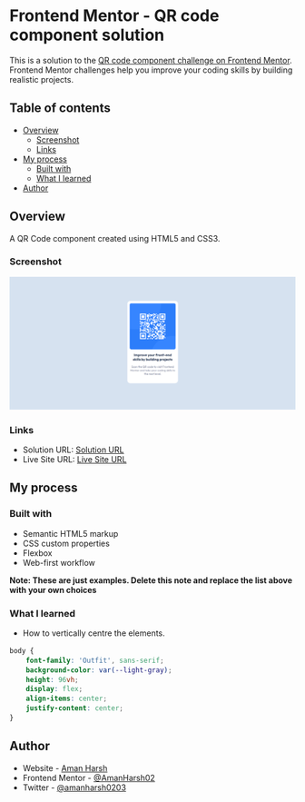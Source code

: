 # Frontend Mentor - QR code component solution

This is a solution to the [QR code component challenge on Frontend Mentor](https://www.frontendmentor.io/challenges/qr-code-component-iux_sIO_H). Frontend Mentor challenges help you improve your coding skills by building realistic projects. 

## Table of contents

- [Overview](#overview)
  - [Screenshot](#screenshot)
  - [Links](#links)
- [My process](#my-process)
  - [Built with](#built-with)
  - [What I learned](#what-i-learned)
- [Author](#author)

## Overview

A QR Code component created using HTML5 and CSS3.

### Screenshot

![](./images/Screenshot.png)

### Links

- Solution URL: [Solution URL](https://github.com/AmanHarsh02/qr-code-component-frontend-mentor)
- Live Site URL: [Live Site URL](https://qr-code-component-aman.netlify.app/)

## My process

### Built with

- Semantic HTML5 markup
- CSS custom properties
- Flexbox
- Web-first workflow

**Note: These are just examples. Delete this note and replace the list above with your own choices**

### What I learned

- How to vertically centre the elements.

```css
body {
    font-family: 'Outfit', sans-serif;
    background-color: var(--light-gray);
    height: 96vh;
    display: flex;
    align-items: center;
    justify-content: center;
}
```

## Author

- Website - [Aman Harsh](https://amanharsh.netlify.app/)
- Frontend Mentor - [@AmanHarsh02](https://www.frontendmentor.io/profile/AmanHarsh02)
- Twitter - [@amanharsh0203](https://twitter.com/amanharsh0203)
